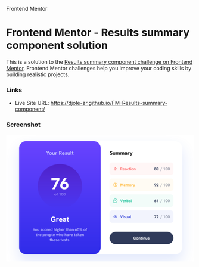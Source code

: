 Frontend Mentor
# Frontend Mentor - Results summary component solution

This is a solution to the [Results summary component challenge on Frontend Mentor](https://www.frontendmentor.io/challenges/results-summary-component-CE_K6s0maV). Frontend Mentor challenges help you improve your coding skills by building realistic projects. 

### Links

- Live Site URL: https://djole-zr.github.io/FM-Results-summary-component/

### Screenshot

![preview-solution](Screenshot.png)